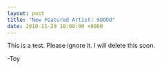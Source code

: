 ```yaml
---
layout: post
title: "New Featured Artist: SOOOO"
date: 2018-11-29 10:00:00 +0000
---
```


This is a test. Please ignore it. I will delete this soon.

-Toy